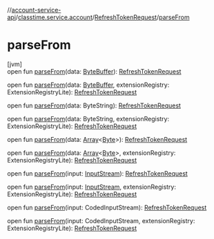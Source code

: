 //[account-service-api](../../../index.md)/[classtime.service.account](../index.md)/[RefreshTokenRequest](index.md)/[parseFrom](parse-from.md)

# parseFrom

[jvm]\
open fun [parseFrom](parse-from.md)(data: [ByteBuffer](https://docs.oracle.com/javase/8/docs/api/java/nio/ByteBuffer.html)): [RefreshTokenRequest](index.md)

open fun [parseFrom](parse-from.md)(data: [ByteBuffer](https://docs.oracle.com/javase/8/docs/api/java/nio/ByteBuffer.html), extensionRegistry: ExtensionRegistryLite): [RefreshTokenRequest](index.md)

open fun [parseFrom](parse-from.md)(data: ByteString): [RefreshTokenRequest](index.md)

open fun [parseFrom](parse-from.md)(data: ByteString, extensionRegistry: ExtensionRegistryLite): [RefreshTokenRequest](index.md)

open fun [parseFrom](parse-from.md)(data: [Array](https://kotlinlang.org/api/latest/jvm/stdlib/kotlin/-array/index.html)&lt;[Byte](https://kotlinlang.org/api/latest/jvm/stdlib/kotlin/-byte/index.html)&gt;): [RefreshTokenRequest](index.md)

open fun [parseFrom](parse-from.md)(data: [Array](https://kotlinlang.org/api/latest/jvm/stdlib/kotlin/-array/index.html)&lt;[Byte](https://kotlinlang.org/api/latest/jvm/stdlib/kotlin/-byte/index.html)&gt;, extensionRegistry: ExtensionRegistryLite): [RefreshTokenRequest](index.md)

open fun [parseFrom](parse-from.md)(input: [InputStream](https://docs.oracle.com/javase/8/docs/api/java/io/InputStream.html)): [RefreshTokenRequest](index.md)

open fun [parseFrom](parse-from.md)(input: [InputStream](https://docs.oracle.com/javase/8/docs/api/java/io/InputStream.html), extensionRegistry: ExtensionRegistryLite): [RefreshTokenRequest](index.md)

open fun [parseFrom](parse-from.md)(input: CodedInputStream): [RefreshTokenRequest](index.md)

open fun [parseFrom](parse-from.md)(input: CodedInputStream, extensionRegistry: ExtensionRegistryLite): [RefreshTokenRequest](index.md)
